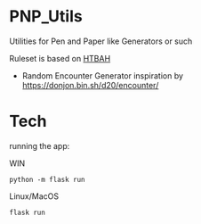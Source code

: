 # PNP_Utils
Utilities for Pen and Paper like Generators or such

Ruleset is based on [HTBAH](https://howtobeahero.de)
- Random Encounter Generator  inspiration by https://donjon.bin.sh/d20/encounter/


# Tech

running the app:

WIN 

`python -m flask run`

Linux/MacOS

`flask run`